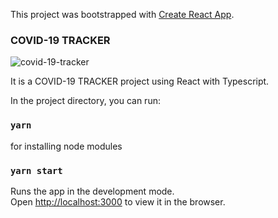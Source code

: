 This project was bootstrapped with [Create React App](https://github.com/facebook/create-react-app).

### COVID-19 TRACKER

![covid-19-tracker](https://user-images.githubusercontent.com/22938813/93599491-d54d7a00-f9db-11ea-815e-9a6c55035990.png)


It is a COVID-19 TRACKER project using React with Typescript.




In the project directory, you can run:

### `yarn`

for installing node modules

### `yarn start`

Runs the app in the development mode.<br />
Open [http://localhost:3000](http://localhost:3000) to view it in the browser.

